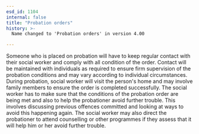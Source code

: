 ```yaml
---
esd_id: 1104
internal: false
title: "Probation orders"
history: >-
  Name changed to 'Probation orders' in version 4.00

---
```


Someone who is placed on probation will have to keep regular contact with their social worker and comply with all condition of the order. Contact will be maintained with individuals as required to ensure firm supervision of the probation conditions and may vary according to individual circumstances. During probation, social worker will visit the person's home and may involve family members to ensure the order is completed successfully. The social worker has to make sure that the conditions of the probation order are being met and also to help the probationer avoid further trouble. This involves discussing previous offences committed and looking at ways to avoid this happening again. The social worker may also direct the probationer to attend counselling or other programmes if they assess that it will help him or her avoid further trouble.

